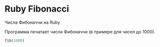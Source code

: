 # Ruby Fibonacci

Числа Фибоначчи на Ruby

Программа печатает числа Фибоначчи (в примере для чисел до 1000).

```ruby
fib(1000)
```
